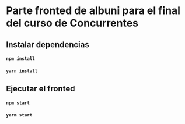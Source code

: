 # Parte fronted de albuni para el final del curso de Concurrentes

## Instalar dependencias

#### `npm install`
#### `yarn install`


## Ejecutar el fronted

#### `npm start`
#### `yarm start`


